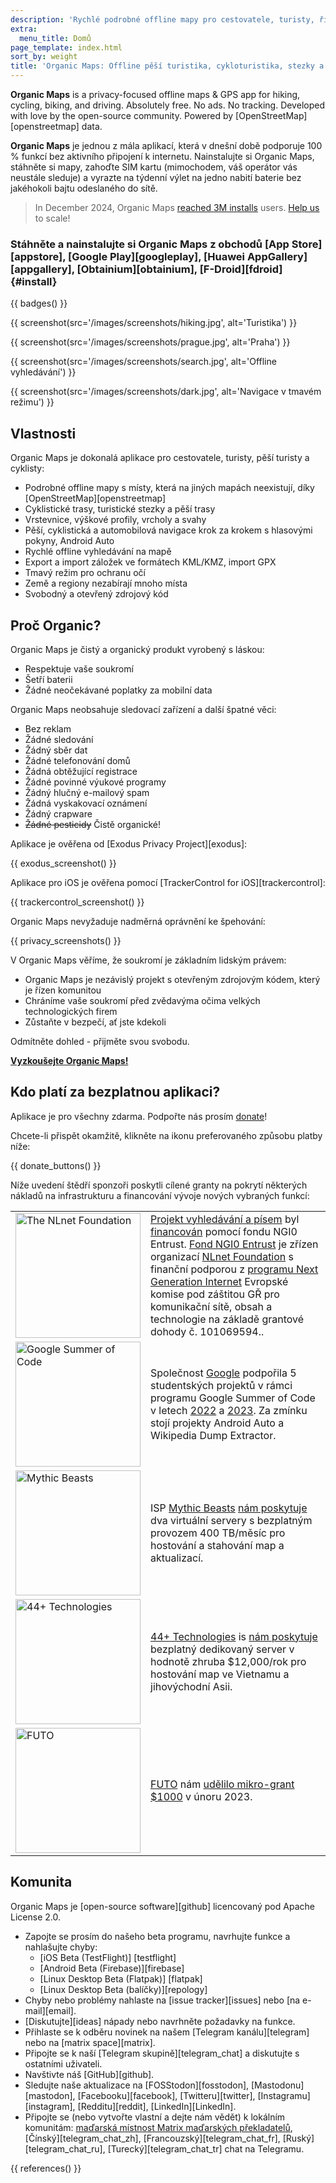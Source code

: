```yaml
---
description: 'Rychlé podrobné offline mapy pro cestovatele, turisty, řidiče, výletníky a cyklisty vytvořené zakladateli aplikace MapsWithMe (Maps.Me).'
extra:
  menu_title: Domů
page_template: index.html
sort_by: weight
title: 'Organic Maps: Offline pěší turistika, cykloturistika, stezky a navigace'
---
```


**Organic Maps** is a privacy-focused offline maps & GPS app for hiking, cycling, biking, and driving. Absolutely free. No ads. No tracking. Developed with love by the open-source community. Powered by [OpenStreetMap][openstreetmap] data.

**Organic Maps** je jednou z mála aplikací, která v dnešní době podporuje 100 % funkcí bez aktivního připojení k internetu. Nainstalujte si Organic Maps, stáhněte si mapy, zahoďte SIM kartu (mimochodem, váš operátor vás neustále sleduje) a vyrazte na týdenní výlet na jedno nabití baterie bez jakéhokoli bajtu odeslaného do sítě.

> In December 2024, Organic Maps [reached 3M installs](@/news/2024-12-20/411/index.md) users. [Help us](@/donate/index.md) to scale!

### Stáhněte a nainstalujte si Organic Maps z obchodů [App Store][appstore], [Google Play][googleplay], [Huawei AppGallery][appgallery], [Obtainium][obtainium], [F-Droid][fdroid] {#install}

{{ badges() }}

{{ screenshot(src='/images/screenshots/hiking.jpg', alt='Turistika') }}

{{ screenshot(src='/images/screenshots/prague.jpg', alt='Praha') }}

{{ screenshot(src='/images/screenshots/search.jpg', alt='Offline
vyhledávání') }}

{{ screenshot(src='/images/screenshots/dark.jpg', alt='Navigace v tmavém
režimu') }}

## Vlastnosti

Organic Maps je dokonalá aplikace pro cestovatele, turisty, pěší turisty a
cyklisty:

- Podrobné offline mapy s místy, která na jiných mapách neexistují, díky
  [OpenStreetMap][openstreetmap]
- Cyklistické trasy, turistické stezky a pěší trasy
- Vrstevnice, výškové profily, vrcholy a svahy
- Pěší, cyklistická a automobilová navigace krok za krokem s hlasovými
  pokyny, Android Auto
- Rychlé offline vyhledávání na mapě
- Export a import záložek ve formátech KML/KMZ, import GPX
- Tmavý režim pro ochranu očí
- Země a regiony nezabírají mnoho místa
- Svobodný a otevřený zdrojový kód

## Proč Organic?

Organic Maps je čistý a organický produkt vyrobený s láskou:

- Respektuje vaše soukromí
- Šetří baterii
- Žádné neočekávané poplatky za mobilní data

Organic Maps neobsahuje sledovací zařízení a další špatné věci:

- Bez reklam
- Žádné sledování
- Žádný sběr dat
- Žádné telefonování domů
- Žádná obtěžující registrace
- Žádné povinné výukové programy
- Žádný hlučný e-mailový spam
- Žádná vyskakovací oznámení
- Žádný crapware
- ~~Žádné pesticidy~~ Čistě organické!

Aplikace je ověřena od [Exodus Privacy Project][exodus]:

{{ exodus_screenshot() }}

Aplikace pro iOS je ověřena pomocí [TrackerControl for iOS][trackercontrol]:

{{ trackercontrol_screenshot() }}

Organic Maps nevyžaduje nadměrná oprávnění ke špehování:

{{ privacy_screenshots() }}

V Organic Maps věříme, že soukromí je základním lidským právem:

- Organic Maps je nezávislý projekt s otevřeným zdrojovým kódem, který je
  řízen komunitou
- Chráníme vaše soukromí před zvědavýma očima velkých technologických firem
- Zůstaňte v bezpečí, ať jste kdekoli

Odmítněte dohled - přijměte svou svobodu.

**[Vyzkoušejte Organic Maps!](#install)**

## Kdo platí za bezplatnou aplikaci?

Aplikace je pro všechny zdarma. Podpořte nás prosím
[donate](@/donate/index.cs.md)!

Chcete-li přispět okamžitě, klikněte na ikonu preferovaného způsobu platby
níže:

{{ donate_buttons() }}

Níže uvedení štědří sponzoři poskytli cílené granty na pokrytí některých
nákladů na infrastrukturu a financování vývoje nových vybraných funkcí:

<table style="border-spacing: 20px">
  <tr>
    <td>
      <a href="https://nlnet.nl/"><img src="sponsors/nlnet.svg" alt="The NLnet Foundation" width="200px"></a>
    </td>
    <td>
      <a href="https://github.com/organicmaps/organicmaps/milestone/7">Projekt vyhledávání a písem</a> byl <a href="https://nlnet.nl/project/OrganicMaps/">financován</a> pomocí fondu NGI0 Entrust. <a href="https://nlnet.nl/entrust/">Fond NGI0 Entrust</a> je zřízen organizací <a href="https://nlnet.nl/">NLnet Foundation</a> s finanční podporou z <a href="https://www.ngi.eu/">programu Next Generation Internet</a> Evropské komise pod záštitou GŘ pro komunikační sítě, obsah a technologie na základě grantové dohody č. 101069594..
    </td>
  </tr>
  <tr>
    <td>
      <a href="https://summerofcode.withgoogle.com/"><img src="sponsors/gsoc.svg" alt="Google Summer of Code" width="200px"></a>
    </td>
    <td>
      Společnost <a href="https://summerofcode.withgoogle.com/">Google</a> podpořila 5 studentských projektů v rámci programu Google Summer of Code v letech <a href="https://summerofcode.withgoogle.com/programs/2022/organizations/organic-maps">2022</a> a <a href="https://summerofcode.withgoogle.com/programs/2023/organizations/organic-maps">2023</a>. Za zmínku stojí projekty Android Auto a Wikipedia Dump Extractor.
    </td>
  </tr>
  <tr>
    <td>
      <a href="https://www.mythic-beasts.com/"><img src="sponsors/mythic-beasts.png" alt="Mythic Beasts" width="200px"></a>
    </td>
    <td>
      ISP <a href="https://www.mythic-beasts.com/">Mythic Beasts</a> <a href="https://www.mythic-beasts.com/blog/2021/10/06/improving-the-world-bit-by-expensive-bit/">nám poskytuje</a> dva virtuální servery s bezplatným provozem 400 TB/měsíc pro hostování a stahování map a aktualizací.
    </td>
  </tr>
  <tr>
    <td>
      <a href="https://44plus.vn"><img src="sponsors/44plus.svg" alt="44+ Technologies" width="200px"></a>
    </td>
    <td>
      <a href="https://44plus.vn">44+ Technologies</a> is <a href="https://44plus.vn/organicmaps">nám poskytuje</a> bezplatný dedikovaný server v hodnotě zhruba $12,000/rok pro hostování map ve Vietnamu a jihovýchodní Asii.
    </td>
  </tr>
  <tr>
    <td>
      <a href="https://futo.org"><img src="sponsors/futo.svg" alt="FUTO" width="200px"></a>
    </td>
    <td>
      <a href="https://futo.org">FUTO</a> nám <a href="https://www.youtube.com/watch?v=fJJclgBHrEw">udělilo mikro-grant $1000</a> v únoru 2023.
    </td>
  </tr>
</table>

## Komunita

Organic Maps je [open-source software][github] licencovaný pod Apache
License 2.0.

- Zapojte se prosím do našeho beta programu, navrhujte funkce a nahlašujte
  chyby:
  * [iOS Beta (TestFlight)] [testflight]
  * [Android Beta (Firebase)][firebase]
  * [Linux Desktop Beta (Flatpak)] [flatpak]
  * [Linux Desktop Beta (balíčky)][repology]
- Chyby nebo problémy nahlaste na [issue tracker][issues] nebo [na
  e-mail][email].
- [Diskutujte][ideas] nápady nebo navrhněte požadavky na funkce.
- Přihlaste se k odběru novinek na našem [Telegram kanálu][telegram] nebo na
  [matrix space][matrix].
- Připojte se k naší [Telegram skupině][telegram_chat] a diskutujte s
  ostatními uživateli.
- Navštivte náš [GitHub][github].
- Sledujte naše aktualizace na [FOSStodon][fosstodon],
  [Mastodonu][mastodon], [Facebooku][facebook], [Twitteru][twitter],
  [Instagramu][instagram], [Redditu][reddit], [LinkedIn][LinkedIn].
- Připojte se (nebo vytvořte vlastní a dejte nám vědět) k lokálním
  komunitám: [maďarská místnost Matrix maďarských
  překladatelů](https://matrix.to/#/#organicmapstranslate_hu:matrix.org),
  [Čínský][telegram_chat_zh], [Francouzský][telegram_chat_fr],
  [Ruský][telegram_chat_ru], [Turecký][telegram_chat_tr] chat na Telegramu.

[fork]: https://en.wikipedia.org/wiki/Fork_(software_development)

{{ references() }}
